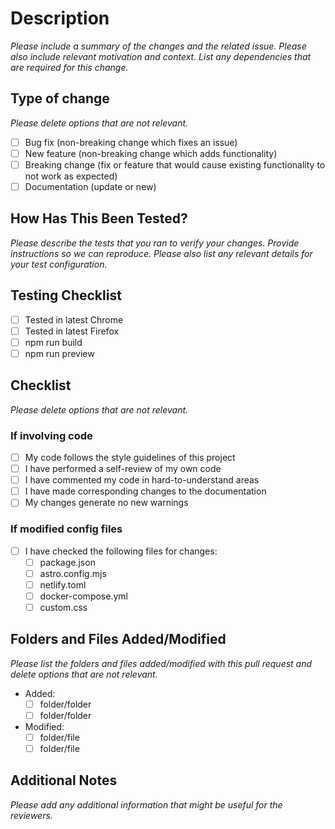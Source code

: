 # Description

_Please include a summary of the changes and the related issue. Please also include relevant
motivation and context. List any dependencies that are required for this change._

## Type of change

_Please delete options that are not relevant._

- [ ] Bug fix (non-breaking change which fixes an issue)
- [ ] New feature (non-breaking change which adds functionality)
- [ ] Breaking change (fix or feature that would cause existing functionality to not work as
      expected)
- [ ] Documentation (update or new)

## How Has This Been Tested?

_Please describe the tests that you ran to verify your changes. Provide instructions so we can
reproduce. Please also list any relevant details for your test configuration._

## Testing Checklist

- [ ] Tested in latest Chrome
- [ ] Tested in latest Firefox
- [ ] npm run build
- [ ] npm run preview

## Checklist

_Please delete options that are not relevant._

### If involving code

- [ ] My code follows the style guidelines of this project
- [ ] I have performed a self-review of my own code
- [ ] I have commented my code in hard-to-understand areas
- [ ] I have made corresponding changes to the documentation
- [ ] My changes generate no new warnings

### If modified config files

- [ ] I have checked the following files for changes:
  - [ ] package.json
  - [ ] astro.config.mjs
  - [ ] netlify.toml
  - [ ] docker-compose.yml
  - [ ] custom.css

## Folders and Files Added/Modified

_Please list the folders and files added/modified with this pull request and delete options that are not relevant._

- Added:
  - [ ] folder/folder
  - [ ] folder/folder
- Modified:
  - [ ] folder/file
  - [ ] folder/file

## Additional Notes

_Please add any additional information that might be useful for the reviewers._
